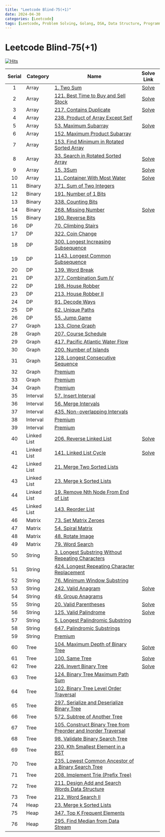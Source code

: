 ```yaml
---
title: "Leetcode Blind-75(+1)"
date: 2024-04-30
categories: [Leetcode]
tags: [Leetcode, Problem Solving, Golang, DSA, Data Structure, Programming, Algorithm, Array, Binary, DP, Graph, Interval, Linked List, Matrix, String, Tree, Heap]
---
```



# Leetcode Blind-75(+1)
[![Hits](https://hits.sh/mahinops.github.io/posts/leetcode-blind75.svg)](https://hits.sh/mahinops.github.io/posts/leetcode-blind75/)



| Serial | Category | Name | Solve Link |
| :----: | ------ | -------- | :---: |
| 1 | Array | [1. Two Sum](https://leetcode.com/problems/two-sum/description/) | [Solve](https://mahinops.github.io/posts/leetcode-two-sum/) |
| 2 | Array | [121. Best Time to Buy and Sell Stock](https://leetcode.com/problems/best-time-to-buy-and-sell-stock/description/) | [Solve](https://mahinops.github.io/posts/leetcode-best-time-to-buy-and-sell-stock/) |
| 3 | Array | [217. Contains Duplicate](https://leetcode.com/problems/contains-duplicate/description/) | [Solve](https://mahinops.github.io/posts/leetcode-contains-duplicate/) |
| 4 | Array | [238. Product of Array Except Self](https://leetcode.com/problems/product-of-array-except-self/description/) | |
| 5 | Array | [53. Maximum Subarray](https://leetcode.com/problems/maximum-subarray/description/) | [Solve](https://mahinops.github.io/posts/leetcode-maximum-subarray/) |
| 6 | Array | [152. Maximum Product Subarray](https://leetcode.com/problems/maximum-product-subarray/description/) | |
| 7 | Array | [153. Find Minimum in Rotated Sorted Array](https://leetcode.com/problems/find-minimum-in-rotated-sorted-array/description/) | |
| 8 | Array | [33. Search in Rotated Sorted Array](https://leetcode.com/problems/search-in-rotated-sorted-array/description/) | [Solve](https://mahinops.github.io/posts/leetcode-search-in-rotated-sorted-array/) |
| 9 | Array | [15. 3Sum](https://leetcode.com/problems/3sum/description/) | [Solve](https://mahinops.github.io/posts/leetcode-3sum/) |
| 10 | Array | [11. Container With Most Water](https://leetcode.com/problems/container-with-most-water/description/) | [Solve](https://mahinops.github.io/posts/leetcode-container-with-most-water/) |
| 11 | Binary | [371. Sum of Two Integers](https://leetcode.com/problems/sum-of-two-integers/description/) | |
| 12 | Binary | [191. Number of 1 Bits](https://leetcode.com/problems/number-of-1-bits/description/) | |
| 13 | Binary | [338. Counting Bits](https://leetcode.com/problems/counting-bits/description/) | |
| 14 | Binary | [268. Missing Number](https://leetcode.com/problems/missing-number/description/) | [Solve](https://mahinops.github.io/posts/leetcode-missing-number/) |
| 15 | Binary | [190. Reverse Bits](https://leetcode.com/problems/reverse-bits/description/) | |
| 16 | DP | [70. Climbing Stairs](https://leetcode.com/problems/climbing-stairs/description/) | |
| 17 | DP | [322. Coin Change](https://leetcode.com/problems/coin-change/description/) | |
| 18 | DP | [300. Longest Increasing Subsequence](https://leetcode.com/problems/longest-increasing-subsequence/description/) | |
| 19 | DP | [1143. Longest Common Subsequence](https://leetcode.com/problems/longest-common-subsequence/description/) | |
| 20 | DP | [139. Word Break](https://leetcode.com/problems/word-break/description/) | |
| 21 | DP | [377. Combination Sum IV](https://leetcode.com/problems/combination-sum-iv/description/) | |
| 22 | DP | [198. House Robber](https://leetcode.com/problems/house-robber/description/) | |
| 23 | DP | [213. House Robber II](https://leetcode.com/problems/house-robber-ii/description/) | |
| 24 | DP | [91. Decode Ways](https://leetcode.com/problems/decode-ways/description/) | |
| 25 | DP | [62. Unique Paths](https://leetcode.com/problems/unique-paths/description/) | |
| 26 | DP | [55. Jump Game](https://leetcode.com/problems/jump-game/description/) | |
| 27 | Graph | [133. Clone Graph](https://leetcode.com/problems/clone-graph/description/) | |
| 28 | Graph | [207. Course Schedule](https://leetcode.com/problems/course-schedule/description/) | |
| 29 | Graph | [417. Pacific Atlantic Water Flow](https://leetcode.com/problems/pacific-atlantic-water-flow/description/) | |
| 30 | Graph | [200. Number of Islands](https://leetcode.com/problems/number-of-islands/description/) | |
| 31 | Graph | [128. Longest Consecutive Sequence](https://leetcode.com/problems/longest-consecutive-sequence/description/) | |
| 32 | Graph | [Premium](https://leetcode.com/problems/alien-dictionary/description/) | |
| 33 | Graph | [Premium](https://leetcode.com/problems/graph-valid-tree/description/) | |
| 34 | Graph | [Premium](https://leetcode.com/problems/number-of-connected-components-in-an-undirected-graph/description/) | |
| 35 | Interval | [57. Insert Interval](https://leetcode.com/problems/insert-interval/) | |
| 36 | Interval | [56. Merge Intervals](https://leetcode.com/problems/merge-intervals/) | |
| 37 | Interval | [435. Non-overlapping Intervals](https://leetcode.com/problems/non-overlapping-intervals/) | |
| 38 | Interval | [Premium](https://leetcode.com/problems/meeting-rooms/) | |
| 39 | Interval | [Premium](https://leetcode.com/problems/meeting-rooms-ii/) | |
| 40 | Linked List | [206. Reverse Linked List](https://leetcode.com/problems/reverse-linked-list/) | [Solve](https://mahinops.github.io/posts/leetcode-reverse-linked-list/) |
| 41 | Linked List | [141. Linked List Cycle](https://leetcode.com/problems/linked-list-cycle/) | [Solve](https://mahinops.github.io/posts/leetcode-linked-list-cycle/) |
| 42 | Linked List | [21. Merge Two Sorted Lists](https://leetcode.com/problems/merge-two-sorted-lists/) | |
| 43 | Linked List | [23. Merge k Sorted Lists](https://leetcode.com/problems/merge-k-sorted-lists/) | |
| 44 | Linked List | [19. Remove Nth Node From End of List](https://leetcode.com/problems/remove-nth-node-from-end-of-list/) | |
| 45 | Linked List | [143. Reorder List](https://leetcode.com/problems/reorder-list/) | |
| 46 | Matrix | [73. Set Matrix Zeroes](https://leetcode.com/problems/set-matrix-zeroes/) | |
| 47 | Matrix | [54. Spiral Matrix](https://leetcode.com/problems/spiral-matrix/) | |
| 48 | Matrix | [48. Rotate Image](https://leetcode.com/problems/rotate-image/) | |
| 49 | Matrix | [79. Word Search](https://leetcode.com/problems/word-search/) | |
| 50 | String | [3. Longest Substring Without Repeating Characters](https://leetcode.com/problems/longest-substring-without-repeating-characters/) | |
| 51 | String | [424. Longest Repeating Character Replacement](https://leetcode.com/problems/longest-repeating-character-replacement/) | |
| 52 | String | [76. Minimum Window Substring](https://leetcode.com/problems/minimum-window-substring/) | |
| 53 | String | [242. Valid Anagram](https://leetcode.com/problems/valid-anagram/) | [Solve](https://mahinops.github.io/posts/leetcode-valid-anagram/) |
| 54 | String | [49. Group Anagrams](https://leetcode.com/problems/group-anagrams/) | |
| 55 | String | [20. Valid Parentheses](https://leetcode.com/problems/valid-parentheses/) | [Solve](https://mahinops.github.io/posts/leetcode-valid-parentheses/) |
| 56 | String | [125. Valid Palindrome](https://leetcode.com/problems/valid-palindrome/) | [Solve](https://mahinops.github.io/posts/leetcode-valid-palindrome/) |
| 57 | String | [5. Longest Palindromic Substring](https://leetcode.com/problems/longest-palindromic-substring/) | |
| 58 | String | [647. Palindromic Substrings](https://leetcode.com/problems/palindromic-substrings/) | |
| 59 | String | [Premium](https://leetcode.com/problems/encode-and-decode-strings/) | |
| 60 | Tree | [104. Maximum Depth of Binary Tree](https://leetcode.com/problems/maximum-depth-of-binary-tree/) | [Solve](https://mahinops.github.io/posts/leetcode-maximum-depth-of-binary-tree/) |
| 61 | Tree | [100. Same Tree](https://leetcode.com/problems/same-tree/) | [Solve](https://mahinops.github.io/posts/leetcode-same-tree/) |
| 62 | Tree | [226. Invert Binary Tree](https://leetcode.com/problems/invert-binary-tree/) | [Solve](https://mahinops.github.io/posts/leetcode-invert-binary-tree/)|
| 63 | Tree | [124. Binary Tree Maximum Path Sum](https://leetcode.com/problems/binary-tree-maximum-path-sum/) | |
| 64 | Tree | [102. Binary Tree Level Order Traversal](https://leetcode.com/problems/binary-tree-level-order-traversal/) | |
| 65 | Tree | [297. Serialize and Deserialize Binary Tree](https://leetcode.com/problems/serialize-and-deserialize-binary-tree/) | |
| 66 | Tree | [572. Subtree of Another Tree](https://leetcode.com/problems/subtree-of-another-tree/) | |
| 67 | Tree | [105. Construct Binary Tree from Preorder and Inorder Traversal](https://leetcode.com/problems/construct-binary-tree-from-preorder-and-inorder-traversal/) | |
| 68 | Tree | [98. Validate Binary Search Tree](https://leetcode.com/problems/validate-binary-search-tree/) | |
| 69 | Tree | [230. Kth Smallest Element in a BST](https://leetcode.com/problems/kth-smallest-element-in-a-bst/) | |
| 70 | Tree | [235. Lowest Common Ancestor of a Binary Search Tree](https://leetcode.com/problems/lowest-common-ancestor-of-a-binary-search-tree/) | |
| 71 | Tree | [208. Implement Trie (Prefix Tree)](https://leetcode.com/problems/implement-trie-prefix-tree/) | |
| 72 | Tree | [211. Design Add and Search Words Data Structure](https://leetcode.com/problems/add-and-search-word-data-structure-design/) | |
| 73 | Tree | [212. Word Search II](https://leetcode.com/problems/word-search-ii/) | |
| 74 | Heap | [23. Merge k Sorted Lists](https://leetcode.com/problems/merge-k-sorted-lists/) | |
| 75 | Heap | [347. Top K Frequent Elements](https://leetcode.com/problems/top-k-frequent-elements/) | |
| 76 | Heap | [295. Find Median from Data Stream](https://leetcode.com/problems/find-median-from-data-stream/) | |

